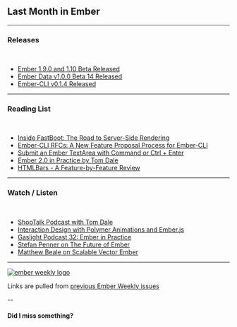 ## Last Month in Ember

---

### Releases
</br>

- [Ember 1.9.0 and 1.10 Beta Released](http://emberjs.com/blog/2014/12/08/ember-1-9-0-released.html)
- [Ember Data v1.0.0 Beta 14 Released](http://emberjs.com/blog/2014/12/25/ember-data-1-0-beta-14-released.html)
- [Ember-CLI v0.1.4 Released](https://github.com/stefanpenner/ember-cli/releases/tag/v0.1.4)


---

### Reading List
</br>

- [Inside FastBoot: The Road to Server-Side Rendering](http://emberjs.com/blog/2014/12/22/inside-fastboot-the-road-to-server-side-rendering.html)
- [Ember-CLI RFCs: A New Feature Proposal Process for Ember-CLI](https://github.com/ember-cli/rfcs/)
- [Submit an Ember TextArea with Command or Ctrl + Enter](https://medium.com/the-ember-way/submit-an-ember-textarea-with-command-or-ctrl-enter-a933b4325b3b)
- [Ember 2.0 in Practice by Tom Dale](https://speakerdeck.com/tomdale/ember-2-dot-0-in-practice)
- [HTMLBars - A Feature-by-Feature Review](http://colintoh.com/blog/htmlbars)

---

### Watch / Listen
</br>

- [ShopTalk Podcast with Tom Dale](http://shoptalkshow.com/episodes/147-tom-dale/)
- [Interaction Design with Polymer Animations and Ember.js](https://www.youtube.com/watch?v=vnCkYuNgRZE)
- [Gaslight Podcast 32: Ember in Practice](https://teamgaslight.com/blog/gaslight-podcast-32-ember-in-practice)
- [Stefan Penner on The Future of Ember](http://blog.unspace.ca/post/105285335682/stefan-penner-on-the-future-of-ember)
- [Matthew Beale on Scalable Vector Ember](http://blog.unspace.ca/post/104861637792/matthew-beale-on-scalable-vector-ember)

<!-- ---

### Code
</br>

- []()
- []()
- []()


</br>
Check out [emberaddons.com](http://www.emberaddons.com/) -->

---

[![ember weekly logo](../../img/ember-weekly-logo.png)](http://emberweekly.com)

Links are pulled from [previous Ember Weekly issues](http://emberweekly.com/issues.html)

--

#### Did I miss something?
